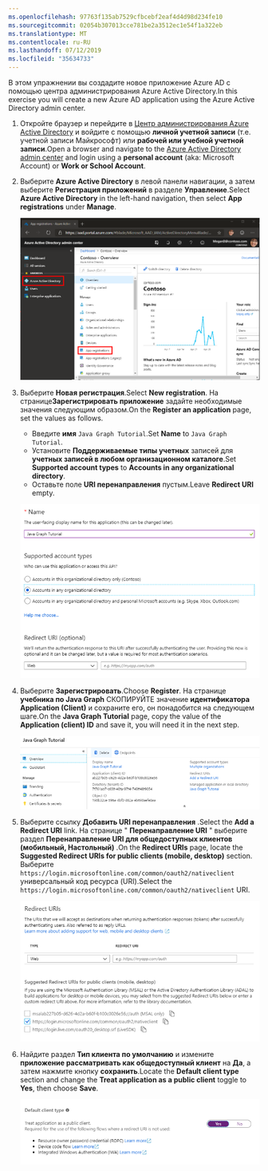 ```yaml
---
ms.openlocfilehash: 97763f135ab7529cfbcebf2eaf4d4d98d234fe10
ms.sourcegitcommit: 02054b307013cce781be2a3512ec1e54f1a322eb
ms.translationtype: MT
ms.contentlocale: ru-RU
ms.lasthandoff: 07/12/2019
ms.locfileid: "35634733"
---
```

<!-- markdownlint-disable MD002 MD041 -->

<span data-ttu-id="f2422-101">В этом упражнении вы создадите новое приложение Azure AD с помощью центра администрирования Azure Active Directory.</span><span class="sxs-lookup"><span data-stu-id="f2422-101">In this exercise you will create a new Azure AD application using the Azure Active Directory admin center.</span></span>

1. <span data-ttu-id="f2422-102">Откройте браузер и перейдите в [Центр администрирования Azure Active Directory](https://aad.portal.azure.com) и войдите с помощью **личной учетной записи** (т.е. учетной записи Майкрософт) или **рабочей или учебной учетной записи**.</span><span class="sxs-lookup"><span data-stu-id="f2422-102">Open a browser and navigate to the [Azure Active Directory admin center](https://aad.portal.azure.com) and login using a **personal account** (aka: Microsoft Account) or **Work or School Account**.</span></span>

1. <span data-ttu-id="f2422-103">Выберите **Azure Active Directory** в левой панели навигации, а затем выберите **Регистрация приложений** в разделе **Управление**.</span><span class="sxs-lookup"><span data-stu-id="f2422-103">Select **Azure Active Directory** in the left-hand navigation, then select **App registrations** under **Manage**.</span></span>

    ![<span data-ttu-id="f2422-104">Снимок экрана с регистрациями приложений</span><span class="sxs-lookup"><span data-stu-id="f2422-104">A screenshot of the App registrations</span></span> ](./images/aad-portal-app-registrations.png)

1. <span data-ttu-id="f2422-105">Выберите **Новая регистрация**.</span><span class="sxs-lookup"><span data-stu-id="f2422-105">Select **New registration**.</span></span> <span data-ttu-id="f2422-106">На странице**Зарегистрировать приложение** задайте необходимые значения следующим образом.</span><span class="sxs-lookup"><span data-stu-id="f2422-106">On the **Register an application** page, set the values as follows.</span></span>

    - <span data-ttu-id="f2422-107">Введите **имя** `Java Graph Tutorial`.</span><span class="sxs-lookup"><span data-stu-id="f2422-107">Set **Name** to `Java Graph Tutorial`.</span></span>
    - <span data-ttu-id="f2422-108">Установите **Поддерживаемые типы учетных** записей для **учетных записей в любом организационном каталоге**.</span><span class="sxs-lookup"><span data-stu-id="f2422-108">Set **Supported account types** to **Accounts in any organizational directory**.</span></span>
    - <span data-ttu-id="f2422-109">Оставьте поле **URI перенаправления** пустым.</span><span class="sxs-lookup"><span data-stu-id="f2422-109">Leave **Redirect URI** empty.</span></span>

    ![Снимок страницы "регистрация приложения"](./images/aad-register-an-app.png)

1. <span data-ttu-id="f2422-111">Выберите **Зарегистрировать**.</span><span class="sxs-lookup"><span data-stu-id="f2422-111">Choose **Register**.</span></span> <span data-ttu-id="f2422-112">На странице **учебника по Java Graph** СКОПИРУЙТЕ значение **идентификатора Application (Client)** и сохраните его, он понадобится на следующем шаге.</span><span class="sxs-lookup"><span data-stu-id="f2422-112">On the **Java Graph Tutorial** page, copy the value of the **Application (client) ID** and save it, you will need it in the next step.</span></span>

    ![Снимок экрана с ИДЕНТИФИКАТОРом приложения для новой регистрации приложения](./images/aad-application-id.png)

1. <span data-ttu-id="f2422-114">Выберите ссылку **Добавить URI перенаправления** .</span><span class="sxs-lookup"><span data-stu-id="f2422-114">Select the **Add a Redirect URI** link.</span></span> <span data-ttu-id="f2422-115">На странице " **Перенаправление URI** " выберите раздел **Перенаправление URI для общедоступных клиентов (мобильный, Настольный)** .</span><span class="sxs-lookup"><span data-stu-id="f2422-115">On the **Redirect URIs** page, locate the **Suggested Redirect URIs for public clients (mobile, desktop)** section.</span></span> <span data-ttu-id="f2422-116">Выберите `https://login.microsoftonline.com/common/oauth2/nativeclient` универсальный код ресурса (URI).</span><span class="sxs-lookup"><span data-stu-id="f2422-116">Select the `https://login.microsoftonline.com/common/oauth2/nativeclient` URI.</span></span>

    ![Снимок экрана со страницей URI перенаправления](./images/aad-redirect-uris.png)

1. <span data-ttu-id="f2422-118">Найдите раздел **Тип клиента по умолчанию** и измените **приложение рассматривать как общедоступный клиент** на **Да**, а затем нажмите кнопку **сохранить**.</span><span class="sxs-lookup"><span data-stu-id="f2422-118">Locate the **Default client type** section and change the **Treat application as a public client** toggle to **Yes**, then choose **Save**.</span></span>

    ![Снимок экрана: раздел "тип клиента по умолчанию"](./images/aad-default-client-type.png)
